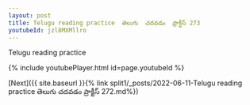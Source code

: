 ```yaml
---
layout: post
title: Telugu reading practice  తెలుగు  చదవడం  ప్రాక్టీస్ 273
youtubeId: jzl8MXMllro
---
```

 
 
Telugu reading practice
 
 
 
 
 


{% include youtubePlayer.html id=page.youtubeId %}
 
[Next]({{ site.baseurl }}{% link  split1/_posts/2022-06-11-Telugu reading practice  తెలుగు  చదవడం  ప్రాక్టీస్ 272.md%})
 
